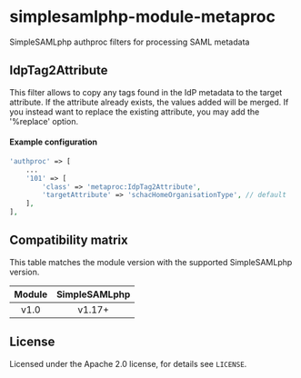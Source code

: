 # simplesamlphp-module-metaproc
SimpleSAMLphp authproc filters for processing SAML metadata

## IdpTag2Attribute

This filter allows to copy any tags found in the IdP metadata to the
target attribute. If the attribute already exists, the values added
will be merged. If you instead want to replace the existing
attribute, you may add the '%replace' option.

#### Example configuration

```php
'authproc' => [
    ...
    '101' => [
        'class' => 'metaproc:IdpTag2Attribute',
        'targetAttribute' => 'schacHomeOrganisationType', // default
    ],
],
```

## Compatibility matrix

This table matches the module version with the supported SimpleSAMLphp version.

| Module |  SimpleSAMLphp |
|:------:|:--------------:|
| v1.0   | v1.17+          |

## License

Licensed under the Apache 2.0 license, for details see `LICENSE`.